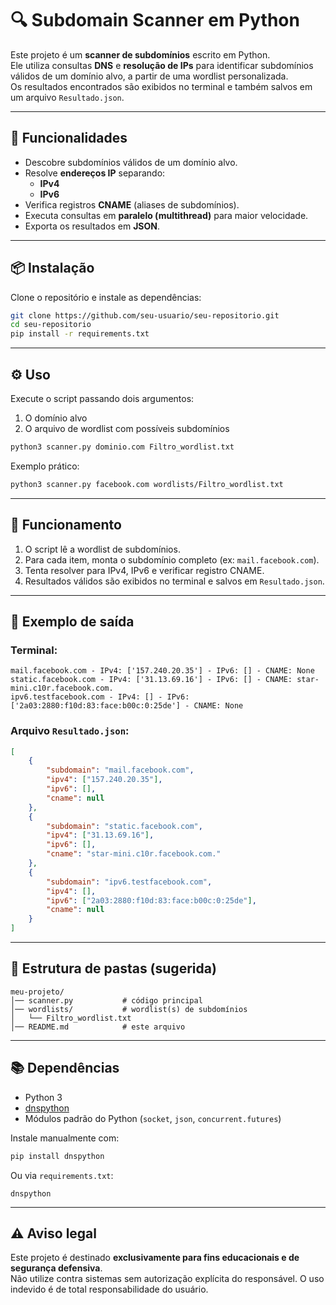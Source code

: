 # 🔍 Subdomain Scanner em Python

Este projeto é um **scanner de subdomínios** escrito em Python.  
Ele utiliza consultas **DNS** e **resolução de IPs** para identificar subdomínios válidos de um domínio alvo, a partir de uma wordlist personalizada.  
Os resultados encontrados são exibidos no terminal e também salvos em um arquivo `Resultado.json`.

---

## 🚀 Funcionalidades
- Descobre subdomínios válidos de um domínio alvo.
- Resolve **endereços IP** separando:
  - **IPv4**
  - **IPv6**
- Verifica registros **CNAME** (aliases de subdomínios).
- Executa consultas em **paralelo (multithread)** para maior velocidade.
- Exporta os resultados em **JSON**.

---

## 📦 Instalação

Clone o repositório e instale as dependências:

```bash
git clone https://github.com/seu-usuario/seu-repositorio.git
cd seu-repositorio
pip install -r requirements.txt
```

---

## ⚙️ Uso

Execute o script passando dois argumentos:  
1. O domínio alvo  
2. O arquivo de wordlist com possíveis subdomínios  

```bash
python3 scanner.py dominio.com Filtro_wordlist.txt
```

Exemplo prático:
```bash
python3 scanner.py facebook.com wordlists/Filtro_wordlist.txt
```

---

## 📖 Funcionamento

1. O script lê a wordlist de subdomínios.  
2. Para cada item, monta o subdomínio completo (ex: `mail.facebook.com`).  
3. Tenta resolver para IPv4, IPv6 e verificar registro CNAME.  
4. Resultados válidos são exibidos no terminal e salvos em `Resultado.json`.  

---

## 📝 Exemplo de saída

### Terminal:
```
mail.facebook.com - IPv4: ['157.240.20.35'] - IPv6: [] - CNAME: None
static.facebook.com - IPv4: ['31.13.69.16'] - IPv6: [] - CNAME: star-mini.c10r.facebook.com.
ipv6.testfacebook.com - IPv4: [] - IPv6: ['2a03:2880:f10d:83:face:b00c:0:25de'] - CNAME: None
```

### Arquivo `Resultado.json`:
```json
[
    {
        "subdomain": "mail.facebook.com",
        "ipv4": ["157.240.20.35"],
        "ipv6": [],
        "cname": null
    },
    {
        "subdomain": "static.facebook.com",
        "ipv4": ["31.13.69.16"],
        "ipv6": [],
        "cname": "star-mini.c10r.facebook.com."
    },
    {
        "subdomain": "ipv6.testfacebook.com",
        "ipv4": [],
        "ipv6": ["2a03:2880:f10d:83:face:b00c:0:25de"],
        "cname": null
    }
]
```

---

## 📂 Estrutura de pastas (sugerida)

```
meu-projeto/
│── scanner.py           # código principal
│── wordlists/           # wordlist(s) de subdomínios
│   └── Filtro_wordlist.txt    
│── README.md            # este arquivo
```

---

## 📚 Dependências

- Python 3
- [dnspython](https://www.dnspython.org/)  
- Módulos padrão do Python (`socket`, `json`, `concurrent.futures`)

Instale manualmente com:
```bash
pip install dnspython
```

Ou via `requirements.txt`:
```
dnspython
```

---

## ⚠️ Aviso legal
Este projeto é destinado **exclusivamente para fins educacionais e de segurança defensiva**.  
Não utilize contra sistemas sem autorização explícita do responsável. O uso indevido é de total responsabilidade do usuário.
